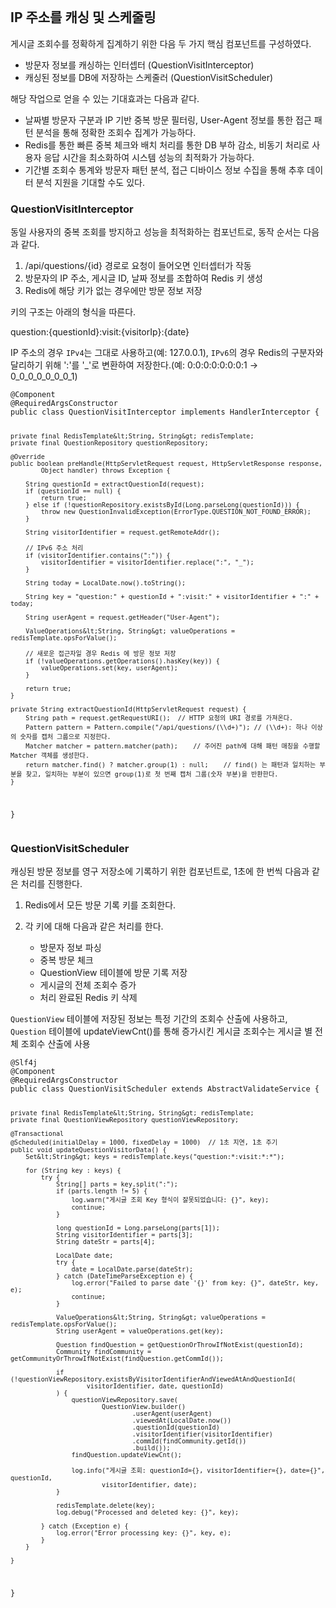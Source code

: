 <p><img alt="" src="https://velog.velcdn.com/images/otyvs1109/post/92b11f87-a6ce-48e7-b089-b71f8ae16cfb/image.png" /></p>
<h2 id="ip-주소를-캐싱-및-스케줄링">IP 주소를 캐싱 및 스케줄링</h2>
<p>게시글 조회수를 정확하게 집계하기 위한 다음 두 가지 핵심 컴포넌트를 구성하였다.</p>
<ul>
<li>방문자 정보를 캐싱하는 인터셉터 (QuestionVisitInterceptor)</li>
<li>캐싱된 정보를 DB에 저장하는 스케줄러 (QuestionVisitScheduler)</li>
</ul>
<p>해당 작업으로 얻을 수 있는 기대효과는 다음과 같다.</p>
<ul>
<li>날짜별 방문자 구분과 IP 기반 중복 방문 필터링, User-Agent 정보를 통한 접근 패턴 분석을 통해 정확한 조회수 집계가 가능하다.</li>
<li>Redis를 통한 빠른 중복 체크와 배치 처리를 통한 DB 부하 감소, 비동기 처리로 사용자 응답 시간을 최소화하여 시스템 성능의 최적화가 가능하다.</li>
<li>기간별 조회수 통계와 방문자 패턴 분석, 접근 디바이스 정보 수집을 통해 추후 데이터 분석 지원을 기대할 수도 있다.</li>
</ul>
<h3 id="questionvisitinterceptor">QuestionVisitInterceptor</h3>
<p>동일 사용자의 중복 조회를 방지하고 성능을 최적화하는 컴포넌트로, 동작 순서는 다음과 같다.</p>
<ol>
<li>/api/questions/{id} 경로로 요청이 들어오면 인터셉터가 작동</li>
<li>방문자의 IP 주소, 게시글 ID, 날짜 정보를 조합하여 Redis 키 생성</li>
<li>Redis에 해당 키가 없는 경우에만 방문 정보 저장</li>
</ol>
<p>키의 구조는 아래의 형식을 따른다.</p>
<p>question:{questionId}:visit:{visitorIp}:{date}</p>
<p>IP 주소의 경우 <code>IPv4</code>는 그대로 사용하고(예: 127.0.0.1), <code>IPv6</code>의 경우 Redis의 구분자와 달리하기 위해 ':'를 '_'로 변환하여 저장한다.(예: 0:0:0:0:0:0:0:1 → 0_0_0_0_0_0_0_1)</p>
<pre><code class="language-java">@Component
@RequiredArgsConstructor
public class QuestionVisitInterceptor implements HandlerInterceptor {

    private final RedisTemplate&lt;String, String&gt; redisTemplate;
    private final QuestionRepository questionRepository;

    @Override
    public boolean preHandle(HttpServletRequest request, HttpServletResponse response,
            Object handler) throws Exception {

        String questionId = extractQuestionId(request);
        if (questionId == null) {
            return true;
        } else if (!questionRepository.existsById(Long.parseLong(questionId))) {
            throw new QuestionInvalidException(ErrorType.QUESTION_NOT_FOUND_ERROR);
        }

        String visitorIdentifier = request.getRemoteAddr();

        // IPv6 주소 처리
        if (visitorIdentifier.contains(":")) {
            visitorIdentifier = visitorIdentifier.replace(":", "_");
        }

        String today = LocalDate.now().toString();

        String key = "question:" + questionId + ":visit:" + visitorIdentifier + ":" + today;

        String userAgent = request.getHeader("User-Agent");

        ValueOperations&lt;String, String&gt; valueOperations = redisTemplate.opsForValue();

        // 새로운 접근자일 경우 Redis 에 방문 정보 저장
        if (!valueOperations.getOperations().hasKey(key)) {
            valueOperations.set(key, userAgent);
        }

        return true;
    }

    private String extractQuestionId(HttpServletRequest request) {
        String path = request.getRequestURI();  // HTTP 요청의 URI 경로를 가져온다.
        Pattern pattern = Pattern.compile("/api/questions/(\\d+)"); // (\\d+): 하나 이상의 숫자를 캡처 그룹으로 지정한다.
        Matcher matcher = pattern.matcher(path);    // 주어진 path에 대해 패턴 매칭을 수행할 Matcher 객체를 생성한다.
        return matcher.find() ? matcher.group(1) : null;    // find() 는 패턴과 일치하는 부분을 찾고, 일치하는 부분이 있으면 group(1)로 첫 번째 캡처 그룹(숫자 부분)을 반환한다.
    }
}</code></pre>
<h3 id="questionvisitscheduler">QuestionVisitScheduler</h3>
<p>캐싱된 방문 정보를 영구 저장소에 기록하기 위한 컴포넌트로, 1초에 한 번씩 다음과 같은 처리를 진행한다.</p>
<ol>
<li><p>Redis에서 모든 방문 기록 키를 조회한다.</p>
</li>
<li><p>각 키에 대해 다음과 같은 처리를 한다.</p>
<ul>
<li>방문자 정보 파싱</li>
<li>중복 방문 체크</li>
<li>QuestionView 테이블에 방문 기록 저장</li>
<li>게시글의 전체 조회수 증가</li>
<li>처리 완료된 Redis 키 삭제</li>
</ul>
</li>
</ol>
<p><code>QuestionView</code> 테이블에 저장된 정보는 특정 기간의 조회수 산출에 사용하고, <code>Question</code> 테이블에 updateViewCnt()를 통해 증가시킨 게시글 조회수는 게시글 별 전체 조회수 산출에 사용</p>
<pre><code class="language-java">@Slf4j
@Component
@RequiredArgsConstructor
public class QuestionVisitScheduler extends AbstractValidateService {

    private final RedisTemplate&lt;String, String&gt; redisTemplate;
    private final QuestionViewRepository questionViewRepository;

    @Transactional
    @Scheduled(initialDelay = 1000, fixedDelay = 1000)  // 1초 지연, 1초 주기
    public void updateQuestionVisitorData() {
        Set&lt;String&gt; keys = redisTemplate.keys("question:*:visit:*:*");

        for (String key : keys) {
            try {
                String[] parts = key.split(":");
                if (parts.length != 5) {
                    log.warn("게시글 조회 Key 형식이 잘못되었습니다: {}", key);
                    continue;
                }

                long questionId = Long.parseLong(parts[1]);
                String visitorIdentifier = parts[3];
                String dateStr = parts[4];

                LocalDate date;
                try {
                    date = LocalDate.parse(dateStr);
                } catch (DateTimeParseException e) {
                    log.error("Failed to parse date '{}' from key: {}", dateStr, key, e);
                    continue;
                }

                ValueOperations&lt;String, String&gt; valueOperations = redisTemplate.opsForValue();
                String userAgent = valueOperations.get(key);

                Question findQuestion = getQuestionOrThrowIfNotExist(questionId);
                Community findCommunity = getCommunityOrThrowIfNotExist(findQuestion.getCommId());

                if (!questionViewRepository.existsByVisitorIdentifierAndViewedAtAndQuestionId(
                        visitorIdentifier, date, questionId)
                ) {
                    questionViewRepository.save(
                            QuestionView.builder()
                                    .userAgent(userAgent)
                                    .viewedAt(LocalDate.now())
                                    .questionId(questionId)
                                    .visitorIdentifier(visitorIdentifier)
                                    .commId(findCommunity.getId())
                                    .build());
                    findQuestion.updateViewCnt();

                    log.info("게시글 조회: questionId={}, visitorIdentifier={}, date={}", questionId,
                            visitorIdentifier, date);
                }

                redisTemplate.delete(key);
                log.debug("Processed and deleted key: {}", key);

            } catch (Exception e) {
                log.error("Error processing key: {}", key, e);
            }
        }

    }
}
</code></pre>